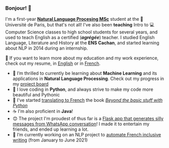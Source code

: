 ### Bonjour! 👋



I'm a first-year **[Natural Language Procesing MSc](http://www.linguist.univ-paris-diderot.fr/cursusli)** student at the :school: Université de Paris, but that's not all! I've also been **teaching** Intro to :computer: Computer Science classes to high school students for several years, and used to teach English as a certified (***agrégée***) teacher. I studied English Language, Literature and History at the **ENS Cachan**, and started learning about NLP in 2014 during an internship.

:page_with_curl: If you want to learn more about my education and my work experience, check out my resume, in [English](https://github.com/AliceAML/resume/blob/main/HAMMEL_CV_2021_en.pdf) or in [French](https://github.com/AliceAML/resume/raw/main/HAMMEL_CV_2021_fr.pdf).

- 🌱 I’m thrilled to currently be learning about **Machine Learning** and its applications in **Natural Language Processing**. Check out my progress in my [project board](https://github.com/users/AliceAML/projects/1)
- :snake: I love coding in **Python**, and always strive to make my code more beautiful and Pythonic 
- :open_book: I've started [translating to French](https://github.com/AliceAML/trad-au-dela-fondamentaux-python) the book [*Beyond the basic stuff with Python*](https://inventwithpython.com/beyond/)
- :coffee: I'm also proficient in **Java**!
- :blush: The project I'm proudest of thus far is a [Flask app that generates silly messages from WhatsApp conversation](https://github.com/AliceAML/whatsai)! I made it to entertain my friends, and ended up learning a lot.
- 🔭 I’m currently working on an NLP project to [automate French inclusive writing](https://github.com/AliceAML/projetEI) (from January to June 2021)

<!--
**AliceAML/AliceAML** is a ✨ _special_ ✨ repository because its `README.md` (this file) appears on your GitHub profile.
-->
